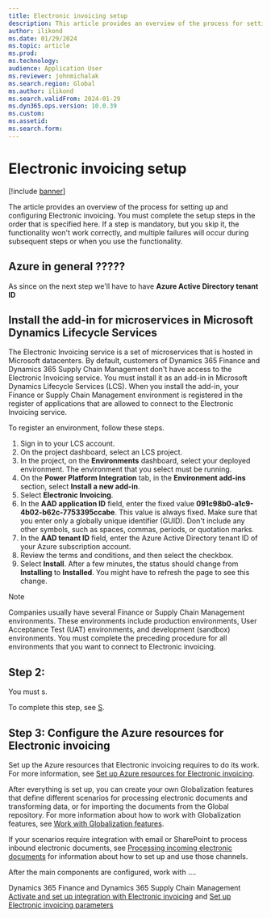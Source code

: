 ```yaml
---
title: Electronic invoicing setup
description: This article provides an overview of the process for setting up and configuring Electronic invoicing.
author: ilikond
ms.date: 01/29/2024
ms.topic: article
ms.prod: 
ms.technology: 
audience: Application User
ms.reviewer: johnmichalak
ms.search.region: Global
ms.author: ilikond
ms.search.validFrom: 2024-01-29
ms.dyn365.ops.version: 10.0.39
ms.custom: 
ms.assetid: 
ms.search.form: 
---
```


# Electronic invoicing setup

[!include [banner](../../includes/banner.md)]

The article provides an overview of the process for setting up and configuring Electronic invoicing. You must complete the setup steps in the order that is specified here. If a step is mandatory, but you skip it, the functionality won't work correctly, and multiple failures will occur during subsequent steps or when you use the functionality. 

## Azure in general ?????
As since on the next step we'll have to have **Azure Active Directory tenant ID**

## Install the add-in for microservices in Microsoft Dynamics Lifecycle Services

The Electronic Invoicing service is a set of microservices that is hosted in Microsoft datacenters. By default, customers of Dynamics 365 Finance and Dynamics 365 Supply Chain Management don't have access to the Electronic Invoicing service. You must install it as an add-in in Microsoft Dynamics Lifecycle Services (LCS). When you install the add-in, your Finance or Supply Chain Management environment is registered in the register of applications that are allowed to connect to the Electronic Invoicing service.

To register an environment, follow these steps.

1. Sign in to your LCS account.
2. On the project dashboard, select an LCS project.
2. In the project, on the **Environments** dashboard, select your deployed environment. The environment that you select must be running.
3. On the **Power Platform Integration** tab, in the **Environment add-ins** section, select **Install a new add-in**.
4. Select **Electronic Invoicing**.
5. In the **AAD application ID** field, enter the fixed value **091c98b0-a1c9-4b02-b62c-7753395ccabe**. This value is always fixed. Make sure that you enter only a globally unique identifier (GUID). Don't include any other symbols, such as spaces, commas, periods, or quotation marks.
6. In the **AAD tenant ID** field, enter the Azure Active Directory tenant ID of your Azure subscription account.
7. Review the terms and conditions, and then select the checkbox.
8. Select **Install**. After a few minutes, the status should change from **Installing** to **Installed**. You might have to refresh the page to see this change.

> [!NOTE]
> Companies usually have several Finance or Supply Chain Management environments. These environments include production environments, User Acceptance Test (UAT) environments, and development (sandbox) environments. You must complete the preceding procedure for all environments that you want to connect to Electronic invoicing.

## Step 2: 

You must s.

To complete this step, see [S](e-invoicing-........md).

## Step 3: Configure the Azure resources for Electronic invoicing

Set up the Azure resources that Electronic invoicing requires to do its work. For more information, see [Set up Azure resources for Electronic invoicing](e-invoicing-set-up-azure-resources.md).












After everything is set up, you can create your own Globalization features that define different scenarios for processing electronic documents and transforming data, or for importing the documents from the Global repository. For more information about how to work with Globalization features, see [Work with Globalization features](e-invoicing-working-globalization-features.md).

If your scenarios require integration with email or SharePoint to process inbound electronic documents, see [Processing incoming electronic documents](e-invoicing-process-incoming-electronic-documents.md) for information about how to set up and use those channels.

After the main components are configured, work with ....

Dynamics 365 Finance and Dynamics 365 Supply Chain Management  [Activate and set up integration with Electronic invoicing](e-invoicing-activate-setup-integration.md) and [Set up Electronic invoicing parameters](e-invoicing-set-up-parameters.md)

